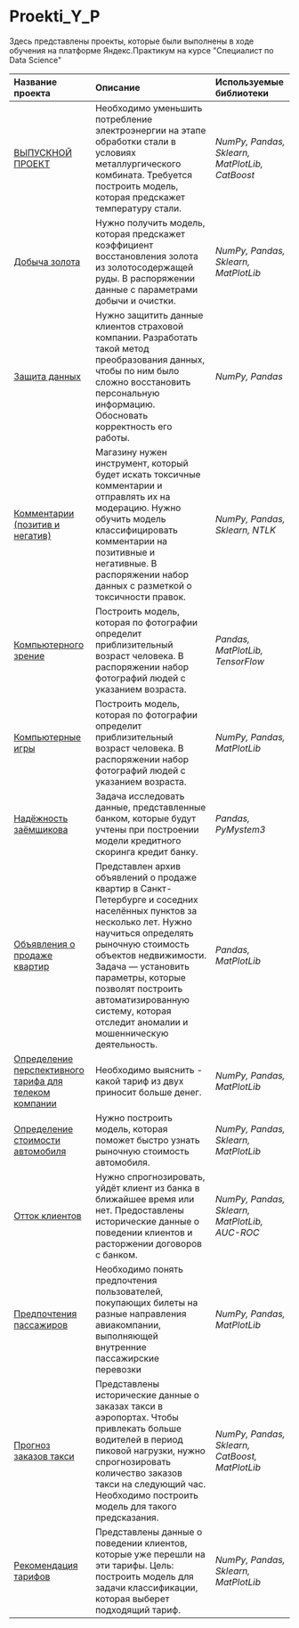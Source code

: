 # Proekti_Y_P
Здесь представлены проекты, которые были выполнены в ходе обучения на платформе Яндекс.Практикум на курсе "Специалист по Data Science"


| Название проекта | Описание | Используемые библиотеки | 
| :---------------------- | :---------------------- | :---------------------- |
| [ВЫПУСКНОЙ ПРОЕКТ](ВЫПУСКНОЙ_ПРОЕКТ) | Необходимо уменьшить потребление электроэнергии на этапе обработки стали в условиях металлургического комбината. Требуется построить модель, которая предскажет температуру стали.| *NumPy, Pandas, Sklearn, MatPlotLib, CatBoost* |
| [Добыча золота](Добыча_золота) | Нужно получить модель, которая предскажет коэффициент восстановления золота из золотосодержащей руды. В распоряжении данные с параметрами добычи и очистки.| *NumPy, Pandas, Sklearn, MatPlotLib* |
| [Защита данных](Защита_данных) | Нужно защитить данные клиентов страховой компании. Разработать такой метод преобразования данных, чтобы по ним было сложно восстановить персональную информацию. Обосновать корректность его работы.| *NumPy, Pandas* |
| [Комментарии (позитив и негатив)](Комментарии_(позитив_и_негатив)) | Магазину нужен инструмент, который будет искать токсичные комментарии и отправлять их на модерацию. Нужно обучить модель классифицировать комментарии на позитивные и негативные. В распоряжении набор данных с разметкой о токсичности правок.| *NumPy, Pandas, Sklearn, NTLK* |
| [Компьютерного зрение](Компьютерного_зрение) | Построить модель, которая по фотографии определит приблизительный возраст человека. В распоряжении набор фотографий людей с указанием возраста.| *Pandas, MatPlotLib, TensorFlow* |
| [Компьютерные игры](Компьютерные_игры) | Построить модель, которая по фотографии определит приблизительный возраст человека. В распоряжении набор фотографий людей с указанием возраста.| *NumPy, Pandas, MatPlotLib* |
| [Надёжность заёмщикова](Надёжность_заёмщиков) | Задача исследовать данные, представленные банком, которые будут учтены при построении модели кредитного скоринга кредит банку.| *Pandas, PyMystem3* |
| [Объявления о продаже квартир](Объявления_о_продаже_квартир) | Представлен архив объявлений о продаже квартир в Санкт-Петербурге и соседних населённых пунктов за несколько лет. Нужно научиться определять рыночную стоимость объектов недвижимости. Задача — установить параметры, которые позволят построить автоматизированную систему, которая отследит аномалии и мошенническую деятельность.| *Pandas, MatPlotLib* |
| [Определение перспективного тарифа для телеком компании](Определение_перспективного_тарифа_для_телеком_компании) | Необходимо выяснить - какой тариф из двух приносит больше денег.| *NumPy, Pandas, MatPlotLib* |
| [Определение стоимости автомобиля](Определение_стоимости_автомобиля) | Нужно построить модель, которая поможет быстро узнать рыночную стоимость автомобиля.| *NumPy, Pandas, Sklearn, MatPlotLib* |
| [Отток клиентов](Отток_клиентов) | Нужно спрогнозировать, уйдёт клиент из банка в ближайшее время или нет. Предоставлены исторические данные о поведении клиентов и расторжении договоров с банком.| *NumPy, Pandas, Sklearn, MatPlotLib, AUC-ROC* |
| [Предпочтения пассажиров](Предпочтения_пассажиров) | Необходимо понять предпочтения пользователей, покупающих билеты на разные направления авиакомпании, выполняющей внутренние пассажирские перевозки| *NumPy, Pandas, MatPlotLib* |
| [Прогноз заказов такси](Прогноз_заказов_такси) | Представлены исторические данные о заказах такси в аэропортах. Чтобы привлекать больше водителей в период пиковой нагрузки, нужно спрогнозировать количество заказов такси на следующий час. Необходимо построить модель для такого предсказания.| *NumPy, Pandas, Sklearn, CatBoost, MatPlotLib* |
| [Рекомендация тарифов](Рекомендация_тарифов) | Представлены данные о поведении клиентов, которые уже перешли на эти тарифы. Цель: построить модель для задачи классификации, которая выберет подходящий тариф.| *NumPy, Pandas, Sklearn, MatPlotLib* |
